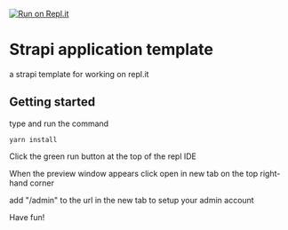 [![Run on Repl.it](https://repl.it/badge/github/sojohnnysaid/strapi-template)](https://repl.it/github/sojohnnysaid/strapi-template)

# Strapi application template

a strapi template for working on repl.it

## Getting started

type and run the command

```yarn install```

Click the green run button at the top of the repl IDE

When the preview window appears click open in new tab on the top right-hand corner

add "/admin" to the url in the new tab to setup your admin account

Have fun!